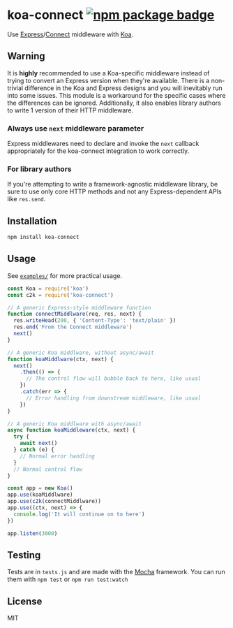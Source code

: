 # koa-connect [![npm package badge][npm badge]][npm]

[npm badge]: https://badge.fury.io/js/koa-connect.svg
[npm]: https://www.npmjs.com/package/koa-connect

Use [Express](https://github.com/strongloop/express)/[Connect](https://github.com/senchalabs/connect) middleware with [Koa](https://github.com/koajs/koa).

## Warning

It is **highly** recommended to use a Koa-specific middleware instead of trying to convert an Express version when they're available. There is a non-trivial difference in the Koa and Express designs and you will inevitably run into some issues. This module is a workaround for the specific cases where the differences can be ignored. Additionally, it also enables library authors to write 1 version of their HTTP middleware.

### Always use `next` middleware parameter

Express middlewares need to declare and invoke the `next` callback appropriately for the koa-connect integration to work correctly.

### For library authors

If you're attempting to write a framework-agnostic middleware library, be sure to use only core HTTP methods and not any Express-dependent APIs like `res.send`.

## Installation

```sh
npm install koa-connect
```

## Usage

See [`examples/`](./examples) for more practical usage.

```javascript
const Koa = require('koa')
const c2k = require('koa-connect')

// A generic Express-style middleware function
function connectMiddlware(req, res, next) {
  res.writeHead(200, { 'Content-Type': 'text/plain' })
  res.end('From the Connect middleware')
  next()
}

// A generic Koa middlware, without async/await
function koaMiddlware(ctx, next) {
  next()
    .then(() => {
      // The control flow will bubble back to here, like usual
    })
    .catch(err => {
      // Error handling from downstream middleware, like usual
    })
}

// A generic Koa middlware with async/await
async function koaMiddleware(ctx, next) {
  try {
    await next()
  } catch (e) {
    // Normal error handling
  }
  // Normal control flow
}

const app = new Koa()
app.use(koaMiddlware)
app.use(c2k(connectMiddlware))
app.use((ctx, next) => {
  console.log('It will continue on to here')
})

app.listen(3000)
```

## Testing

Tests are in `tests.js` and are made with the [Mocha](https://mochajs.org) framework. You can run them with `npm test` or `npm run test:watch`

## License

MIT
